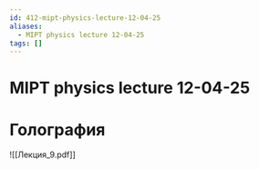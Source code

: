```yaml
---
id: 412-mipt-physics-lecture-12-04-25
aliases:
  - MIPT physics lecture 12-04-25
tags: []
---
```


# MIPT physics lecture 12-04-25

# Голография

![[Лекция_9.pdf]]
